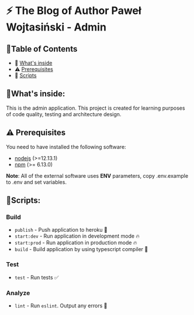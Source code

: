 # ⚡️ The Blog of Author Paweł Wojtasiński - Admin

## 📖Table of Contents

- 👀 [What's inside](#whats-inside)
- ⚠️ [Prerequisites](#%EF%B8%8F-prerequisites)
- 📜 [Scripts](#scripts)

## 👀What's inside:

This is the admin application. This project is created for learning purposes of code quality, testing and architecture design.

## ⚠️ Prerequisites

You need to have installed the following software:

- [nodejs](https://nodejs.org/en/) (>=12.13.1)
- [npm](https://npmjs.com/) (>= 6.13.0)

**Note**: All of the external software uses **ENV** parameters, copy .env.example to .env and set variables.

## 📜Scripts:

### Build

- `publish` - Push application to heroku 🚀
- `start:dev` - Run application in development mode 🔥
- `start:prod` - Run application in production mode 🔥
- `build` - Build application by using typescript compiler 👷

### Test

- `test` - Run tests ✅

### Analyze

- `lint` - Run `eslint`. Output any errors 🚨
